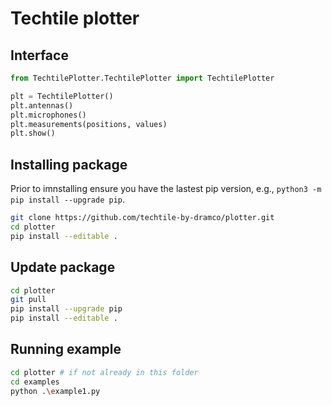 # Techtile plotter

## Interface

```python
from TechtilePlotter.TechtilePlotter import TechtilePlotter

plt = TechtilePlotter()
plt.antennas()
plt.microphones()
plt.measurements(positions, values)
plt.show()
```


## Installing package

Prior to imnstalling ensure you have the lastest pip version, e.g., `python3 -m pip install --upgrade pip`.

```sh
git clone https://github.com/techtile-by-dramco/plotter.git
cd plotter
pip install --editable .
```

## Update package

```sh
cd plotter
git pull
pip install --upgrade pip
pip install --editable .
```

## Running example
```sh
cd plotter # if not already in this folder
cd examples
python .\example1.py
```
